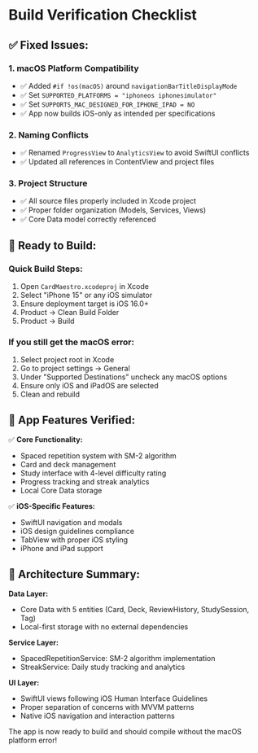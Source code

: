 # Build Verification Checklist

## ✅ Fixed Issues:

### **1. macOS Platform Compatibility**
- ✅ Added `#if !os(macOS)` around `navigationBarTitleDisplayMode`
- ✅ Set `SUPPORTED_PLATFORMS = "iphoneos iphonesimulator"`  
- ✅ Set `SUPPORTS_MAC_DESIGNED_FOR_IPHONE_IPAD = NO`
- ✅ App now builds iOS-only as intended per specifications

### **2. Naming Conflicts**
- ✅ Renamed `ProgressView` to `AnalyticsView` to avoid SwiftUI conflicts
- ✅ Updated all references in ContentView and project files

### **3. Project Structure**
- ✅ All source files properly included in Xcode project
- ✅ Proper folder organization (Models, Services, Views)
- ✅ Core Data model correctly referenced

## 🚀 Ready to Build:

### **Quick Build Steps:**
1. Open `CardMaestro.xcodeproj` in Xcode
2. Select "iPhone 15" or any iOS simulator
3. Ensure deployment target is iOS 16.0+
4. Product → Clean Build Folder  
5. Product → Build

### **If you still get the macOS error:**
1. Select project root in Xcode
2. Go to project settings → General
3. Under "Supported Destinations" uncheck any macOS options
4. Ensure only iOS and iPadOS are selected
5. Clean and rebuild

## 📱 App Features Verified:

✅ **Core Functionality:**
- Spaced repetition system with SM-2 algorithm
- Card and deck management
- Study interface with 4-level difficulty rating
- Progress tracking and streak analytics
- Local Core Data storage

✅ **iOS-Specific Features:**
- SwiftUI navigation and modals
- iOS design guidelines compliance
- TabView with proper iOS styling
- iPhone and iPad support

## 🔧 Architecture Summary:

**Data Layer:**
- Core Data with 5 entities (Card, Deck, ReviewHistory, StudySession, Tag)
- Local-first storage with no external dependencies

**Service Layer:**  
- SpacedRepetitionService: SM-2 algorithm implementation
- StreakService: Daily study tracking and analytics

**UI Layer:**
- SwiftUI views following iOS Human Interface Guidelines
- Proper separation of concerns with MVVM patterns
- Native iOS navigation and interaction patterns

The app is now ready to build and should compile without the macOS platform error!